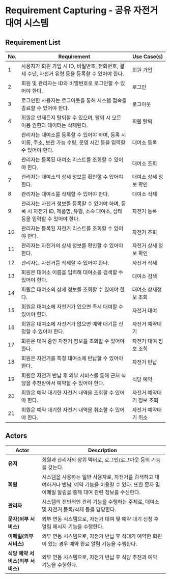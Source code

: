 # Requirement Capturing - 공유 자전거 대여 시스템

## Requirement List

| **No.** | **Requirement** | **Use Case(s)** |
|---|-------------------------------|----------------------------|
| 1 | 사용자가 회원 가입 시 ID, 비밀번호, 전화번호, 결제 수단, 자전거 유형 등을 등록할 수 있어야 한다. | 회원 가입 |
| 2 | 회원 및 관리자는 ID와 비밀번호로 로그인할 수 있어야 한다. | 로그인 |
| 3 | 로그인한 사용자는 로그아웃을 통해 시스템 접속을 종료할 수 있어야 한다. | 로그아웃 |
| 4 | 회원은 언제든지 탈퇴할 수 있으며, 탈퇴 시 모든 이용 권한과 데이터는 삭제된다. | 회원 탈퇴 |
| 5 | 관리자는 대여소를 등록할 수 있어야 하며, 등록 시 이름, 주소, 보관 가능 수량, 운영 시간 등을 입력할 수 있어야 한다. | 대여소 등록 |
| 6 | 관리자는 등록된 대여소 리스트를 조회할 수 있어야 한다. | 대여소 조회 |
| 7 | 관리자는 대여소의 상세 정보를 확인할 수 있어야 한다. | 대여소 상세 정보 확인 |
| 8 | 관리자는 대여소를 삭제할 수 있어야 한다. | 대여소 삭제 |
| 9 | 관리자는 자전거 정보를 등록할 수 있어야 하며, 등록 시 자전거 ID, 제품명, 유형, 소속 대여소, 상태 등을 입력할 수 있어야 한다. | 자전거 등록 |
| 10 | 관리자는 등록된 자전거 리스트를 조회할 수 있어야 한다. | 자전거 조회 |
| 11 | 관리자는 자전거의 상세 정보를 확인할 수 있어야 한다. | 자전거 상세 정보 확인 |
| 12 | 관리자는 자전거를 삭제할 수 있어야 한다. | 자전거 삭제 |
| 13 | 회원은 대여소 이름을 입력해 대여소를 검색할 수 있어야 한다. | 대여소 검색 |
| 14 | 회원은 대여소의 상세 정보를 조회할 수 있어야 한다. | 대여소 상세정보 조회 |
| 15 | 회원은 대여소에 자전거가 있으면 즉시 대여할 수 있어야 한다. | 자전거 대여 |
| 16 | 회원은 대여소에 자전거가 없으면 예약 대기를 신청할 수 있어야 한다. | 자전거 예약대기 |
| 17 | 회원은 대여 중인 자전거 정보를 조회할 수 있어야 한다. | 자전거 대여 정보 조회 |
| 18 | 회원은 자전거를 특정 대여소에 반납할 수 있어야 한다. | 자전거 반납 |
| 19 | 회원은 자전거 반납 후 외부 서비스를 통해 근처 식당을 추천받아서 예약할 수 있어야 한다. | 식당 예약 |
| 20 | 회원은 예약 대기한 자전거 내역을 조회할 수 있어야 한다. | 자전거 예약대기 정보 조회 |
| 21 | 회원은 예약 대기한 자전거 내역을 취소할 수 있어야 한다. | 자전거 예약대기 취소 |


## Actors

| **Actor**       | **Description** |
|-----------------|------------------|
| **유저** | 회원과 관리자의 상위 액터로, 로그인/로그아웃 등의 기능을 갖는다. |
| **회원** | 시스템을 사용하는 일반 사용자로, 자전거를 검색하고 대여하거나 반납, 예약 기능을 이용할 수 있다. 또한 문자 및 이메일 알림을 통해 대여 관련 정보를 수신한다. |
| **관리자** | 시스템의 전반적인 관리 기능을 수행하는 주체로, 대여소 및 자전거 등록/삭제 등을 담당한다. |
| **문자(외부 서비스)** | 외부 연동 시스템으로, 자전거 대여 및 예약 대기 신청 후 알림 메시지 기능을 수행한다. |
| **이메일(외부 서비스)** | 외부 연동 시스템으로, 자전거 반납 후 식대기 예약한 회원이 있는 경우 예약 완료 알림 기능을 수행한다. |
| **식당 예약 서비스(외부 서비스)** | 외부 연동 시스템으로, 자전거 반납 후 식당 추천과 예약 기능을 수행한다. |

